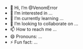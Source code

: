 - 👋 Hi, I’m @VenomError
- 👀 I’m interested in ...
- 🌱 I’m currently learning ...
- 💞️ I’m looking to collaborate on ...
- 📫 How to reach me ...
- 😄 Pronouns: ...
- ⚡ Fun fact: ...

<!---
VenomError/VenomError is a ✨ special ✨ repository because its `README.md` (this file) appears on your GitHub profile.
You can click the Preview link to take a look at your changes.
--->
